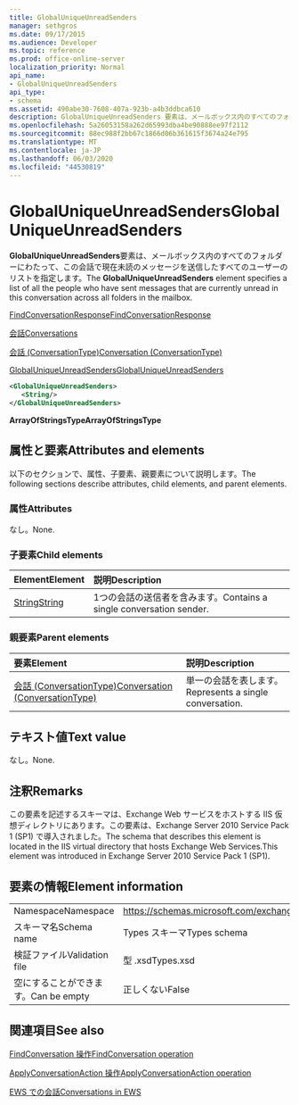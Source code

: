 ```yaml
---
title: GlobalUniqueUnreadSenders
manager: sethgros
ms.date: 09/17/2015
ms.audience: Developer
ms.topic: reference
ms.prod: office-online-server
localization_priority: Normal
api_name:
- GlobalUniqueUnreadSenders
api_type:
- schema
ms.assetid: 490abe30-7608-407a-923b-a4b3ddbca610
description: GlobalUniqueUnreadSenders 要素は、メールボックス内のすべてのフォルダーにわたって、この会話で現在未読のメッセージを送信したすべてのユーザーのリストを指定します。
ms.openlocfilehash: 5a26053158a262d65993dba4be90888ee97f2112
ms.sourcegitcommit: 88ec988f2bb67c1866d06b361615f3674a24e795
ms.translationtype: MT
ms.contentlocale: ja-JP
ms.lasthandoff: 06/03/2020
ms.locfileid: "44530819"
---
```

# <a name="globaluniqueunreadsenders"></a><span data-ttu-id="ac136-103">GlobalUniqueUnreadSenders</span><span class="sxs-lookup"><span data-stu-id="ac136-103">GlobalUniqueUnreadSenders</span></span>

<span data-ttu-id="ac136-104">**GlobalUniqueUnreadSenders**要素は、メールボックス内のすべてのフォルダーにわたって、この会話で現在未読のメッセージを送信したすべてのユーザーのリストを指定します。</span><span class="sxs-lookup"><span data-stu-id="ac136-104">The **GlobalUniqueUnreadSenders** element specifies a list of all the people who have sent messages that are currently unread in this conversation across all folders in the mailbox.</span></span> 
  
[<span data-ttu-id="ac136-105">FindConversationResponse</span><span class="sxs-lookup"><span data-stu-id="ac136-105">FindConversationResponse</span></span>](findconversationresponse.md)
  
[<span data-ttu-id="ac136-106">会話</span><span class="sxs-lookup"><span data-stu-id="ac136-106">Conversations</span></span>](conversations-ex15websvcsotherref.md)
  
[<span data-ttu-id="ac136-107">会話 (ConversationType)</span><span class="sxs-lookup"><span data-stu-id="ac136-107">Conversation (ConversationType)</span></span>](conversation-conversationtype.md)
  
[<span data-ttu-id="ac136-108">GlobalUniqueUnreadSenders</span><span class="sxs-lookup"><span data-stu-id="ac136-108">GlobalUniqueUnreadSenders</span></span>](globaluniqueunreadsenders.md)
  
```XML
<GlobalUniqueUnreadSenders>
   <String/>
</GlobalUniqueUnreadSenders>
```

 <span data-ttu-id="ac136-109">**ArrayOfStringsType**</span><span class="sxs-lookup"><span data-stu-id="ac136-109">**ArrayOfStringsType**</span></span>
## <a name="attributes-and-elements"></a><span data-ttu-id="ac136-110">属性と要素</span><span class="sxs-lookup"><span data-stu-id="ac136-110">Attributes and elements</span></span>

<span data-ttu-id="ac136-111">以下のセクションで、属性、子要素、親要素について説明します。</span><span class="sxs-lookup"><span data-stu-id="ac136-111">The following sections describe attributes, child elements, and parent elements.</span></span>
  
### <a name="attributes"></a><span data-ttu-id="ac136-112">属性</span><span class="sxs-lookup"><span data-stu-id="ac136-112">Attributes</span></span>

<span data-ttu-id="ac136-113">なし。</span><span class="sxs-lookup"><span data-stu-id="ac136-113">None.</span></span>
  
### <a name="child-elements"></a><span data-ttu-id="ac136-114">子要素</span><span class="sxs-lookup"><span data-stu-id="ac136-114">Child elements</span></span>

|<span data-ttu-id="ac136-115">**Element**</span><span class="sxs-lookup"><span data-stu-id="ac136-115">**Element**</span></span>|<span data-ttu-id="ac136-116">**説明**</span><span class="sxs-lookup"><span data-stu-id="ac136-116">**Description**</span></span>|
|:-----|:-----|
|[<span data-ttu-id="ac136-117">String</span><span class="sxs-lookup"><span data-stu-id="ac136-117">String</span></span>](string.md) <br/> |<span data-ttu-id="ac136-118">1つの会話の送信者を含みます。</span><span class="sxs-lookup"><span data-stu-id="ac136-118">Contains a single conversation sender.</span></span>  <br/> |
   
### <a name="parent-elements"></a><span data-ttu-id="ac136-119">親要素</span><span class="sxs-lookup"><span data-stu-id="ac136-119">Parent elements</span></span>

|<span data-ttu-id="ac136-120">**要素**</span><span class="sxs-lookup"><span data-stu-id="ac136-120">**Element**</span></span>|<span data-ttu-id="ac136-121">**説明**</span><span class="sxs-lookup"><span data-stu-id="ac136-121">**Description**</span></span>|
|:-----|:-----|
|[<span data-ttu-id="ac136-122">会話 (ConversationType)</span><span class="sxs-lookup"><span data-stu-id="ac136-122">Conversation (ConversationType)</span></span>](conversation-conversationtype.md) <br/> |<span data-ttu-id="ac136-123">単一の会話を表します。</span><span class="sxs-lookup"><span data-stu-id="ac136-123">Represents a single conversation.</span></span>  <br/> |
   
## <a name="text-value"></a><span data-ttu-id="ac136-124">テキスト値</span><span class="sxs-lookup"><span data-stu-id="ac136-124">Text value</span></span>

<span data-ttu-id="ac136-125">なし。</span><span class="sxs-lookup"><span data-stu-id="ac136-125">None.</span></span>
  
## <a name="remarks"></a><span data-ttu-id="ac136-126">注釈</span><span class="sxs-lookup"><span data-stu-id="ac136-126">Remarks</span></span>

<span data-ttu-id="ac136-127">この要素を記述するスキーマは、Exchange Web サービスをホストする IIS 仮想ディレクトリにあります。この要素は、Exchange Server 2010 Service Pack 1 (SP1) で導入されました。</span><span class="sxs-lookup"><span data-stu-id="ac136-127">The schema that describes this element is located in the IIS virtual directory that hosts Exchange Web Services.This element was introduced in Exchange Server 2010 Service Pack 1 (SP1).</span></span>
  
## <a name="element-information"></a><span data-ttu-id="ac136-128">要素の情報</span><span class="sxs-lookup"><span data-stu-id="ac136-128">Element information</span></span>

|||
|:-----|:-----|
|<span data-ttu-id="ac136-129">Namespace</span><span class="sxs-lookup"><span data-stu-id="ac136-129">Namespace</span></span>  <br/> |https://schemas.microsoft.com/exchange/services/2006/types  <br/> |
|<span data-ttu-id="ac136-130">スキーマ名</span><span class="sxs-lookup"><span data-stu-id="ac136-130">Schema name</span></span>  <br/> |<span data-ttu-id="ac136-131">Types スキーマ</span><span class="sxs-lookup"><span data-stu-id="ac136-131">Types schema</span></span>  <br/> |
|<span data-ttu-id="ac136-132">検証ファイル</span><span class="sxs-lookup"><span data-stu-id="ac136-132">Validation file</span></span>  <br/> |<span data-ttu-id="ac136-133">型 .xsd</span><span class="sxs-lookup"><span data-stu-id="ac136-133">Types.xsd</span></span>  <br/> |
|<span data-ttu-id="ac136-134">空にすることができます。</span><span class="sxs-lookup"><span data-stu-id="ac136-134">Can be empty</span></span>  <br/> |<span data-ttu-id="ac136-135">正しくない</span><span class="sxs-lookup"><span data-stu-id="ac136-135">False</span></span>  <br/> |
   
## <a name="see-also"></a><span data-ttu-id="ac136-136">関連項目</span><span class="sxs-lookup"><span data-stu-id="ac136-136">See also</span></span>



[<span data-ttu-id="ac136-137">FindConversation 操作</span><span class="sxs-lookup"><span data-stu-id="ac136-137">FindConversation operation</span></span>](findconversation-operation.md)
  
[<span data-ttu-id="ac136-138">ApplyConversationAction 操作</span><span class="sxs-lookup"><span data-stu-id="ac136-138">ApplyConversationAction operation</span></span>](applyconversationaction-operation.md)


[<span data-ttu-id="ac136-139">EWS での会話</span><span class="sxs-lookup"><span data-stu-id="ac136-139">Conversations in EWS</span></span>](https://msdn.microsoft.com/library/91e64629-db6c-4c94-9dcb-d386232e8467%28Office.15%29.aspx)

